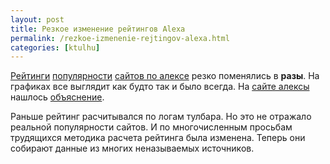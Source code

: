 ```yaml
---
layout: post
title: Резкое изменение рейтингов Alexa
permalink: /rezkoe-izmenenie-rejtingov-alexa.html
categories: [ktulhu]
---
```



		
<a href="http://ratings.ktulhu.net/">Рейтинги</a> <a href="http://ratings.ktulhu.net/index.php?s=forums">популярности</a> <a href="http://ratings.ktulhu.net/index.php?s=partnerki">сайтов по алексе</a> резко поменялись в <strong>разы</strong>. На графиках все выглядит как будто так и было всегда. На <a href="http://www.alexa.com/">сайте алексы</a> нашлось <a href="http://awis.blogspot.com/2008/04/alexa-ranking-system-has-been-changed.html">объяснение</a>.

<span id="more-19"></span>

Раньше рейтинг расчитывался по логам тулбара. Но это не отражало реальной популярности сайтов. И по многочисленным просьбам трудящихся методика расчета рейтинга была изменена. Теперь они собирают данные из многих неназываемых источников.

			
